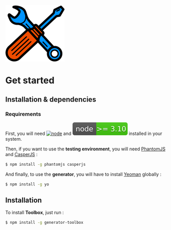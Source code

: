<img src="./tools.png" style="display:inline-block;margin:0 auto;max-width:100%;height:auto;width:auto;" />

# Get started

## Installation & dependencies

### Requirements

First, you will need [![node](https://raw.githubusercontent.com/frontend/generator-toolbox/feature/base-doc/docs/node-badge.svg)](https://nodejs.org/en/) and [![npm](npm-badge.svg)](https://www.npmjs.com/) installed in your system.

Then, if you want to use the **testing environment**, you will need [PhantomJS](http://phantomjs.org/) and [CasperJS](http://casperjs.org/) :

````bash
$ npm install -g phantomjs casperjs
````

And finally, to use the **generator**, you will have to install [Yeoman](http://yeoman.io/) globally :

````bash
$ npm install -g yo
````

## Installation

To install **Toolbox**, just run :

````bash
$ npm install -g generator-toolbox
````
